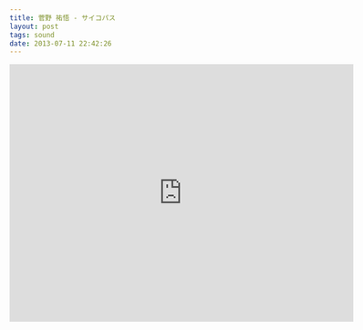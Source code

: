 ```yaml
---
title: 菅野 祐悟 - サイコパス
layout: post
tags: sound
date: 2013-07-11 22:42:26
---
```

<iframe width="603" height="452" src="https://www.youtube.com/embed/b7BVri4Ffgk" frameborder="0" allowfullscreen="true"></iframe>
